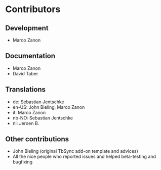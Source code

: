 # Contributors

## Development
* Marco Zanon

## Documentation
* Marco Zanon
* David Taber

## Translations
* de: Sebastian Jentschke
* en-US: John Bieling, Marco Zanon
* it: Marco Zanon
* nb-NO: Sebastian Jentschke
* nl: Jeroen B.

## Other contributions
* John Bieling (original TbSync add-on template and advices)
* All the nice people who reported issues and helped beta-testing and bugfixing
